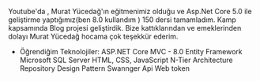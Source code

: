 Youtube'da , Murat Yücedağ'ın eğitmenimiz olduğu ve Asp.Net Core 5.0 ile geliştirme yaptığımız(ben 8.0 kullandım ) 150 dersi tamamladım. 
Kamp kapsamında Blog projesi geliştirdik. Bize kattıklarından ve emeklerinden dolayı Murat Yücedağ hocama çok teşekkür ederim.

* Öğrendiğim Teknolojiler:
ASP.NET Core MVC - 8.0
Entity Framework
Microsoft SQL Server
HTML, CSS, JavaScript
N-Tier Architecture
Repository Design Pattern
Swannger Api 
Web token 

